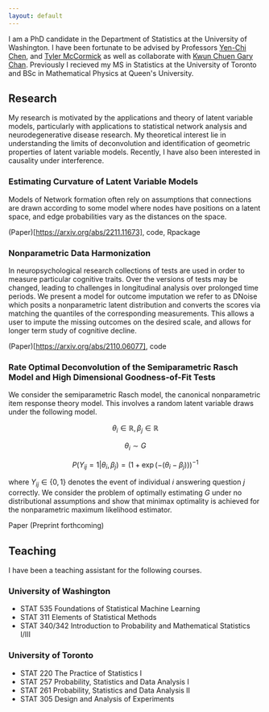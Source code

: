 ```yaml
---
layout: default
---
```


I am a PhD candidate in the Department of Statistics at the University of Washington.  I have been fortunate to be advised by Professors [Yen-Chi Chen](http://faculty.washington.edu/yenchic/), and [Tyler McCormick](https://thmccormick.github.io/) as well as collaborate with [Kwun Chuen Gary Chan](http://faculty.washington.edu/kcgchan/).  Previously I recieved my MS in Statistics at the University of Toronto and BSc in Mathematical Physics at Queen's University. 

## Research 

My research is motivated by the applications and theory of latent variable models, particularly with applications to statistical network analysis and neurodegenerative disease research.  My theoretical interest lie in understanding the limits of deconvolution and identification of geometric properties of latent variable models.  Recently, I have also been interested in causality under interference. 

### Estimating Curvature of Latent Variable Models 
Models of Network formation often rely on assumptions that connections are drawn according to some model where nodes have positions on a latent space, and edge probabilities vary as the distances on the space. 

(Paper)[https://arxiv.org/abs/2211.11673], code, Rpackage

### Nonparametric Data Harmonization 
In neuropsychological research collections of tests are used in order to measure particular cognitive traits.  Over the versions of tests may be changed, leading to challenges in longitudinal analysis over prolonged time periods.  We present a model for outcome imputation we refer to as DNoise which posits a nonparametric latent distribution and converts the scores via matching the quantiles of the corresponding measurements.  This allows a user to impute the missing outcomes on the desired scale, and allows for longer term study of cognitive decline. 

(Paper)[https://arxiv.org/abs/2110.06077], code

### Rate Optimal Deconvolution of the Semiparametric Rasch Model and High Dimensional Goodness-of-Fit Tests
We consider the semiparametric Rasch model, the canonical nonparametric item response theory model. This involves a random latent variable draws under the following model. 

$$\theta_i \in \mathbb{R}, \beta_j \in \mathbb{R} $$

$$ \theta_i \sim G$$ 

$$ P(Y_{ij} = 1|\theta_i, \beta_j) = (1 + \exp(-(\theta_i - \beta_j)))^{-1} $$

where $Y_{ij} \in \{0,1\}$ denotes the event of individual $i$ answering question $j$ correctly.  We consider the problem of optimally estimating $G$ under no distributional assumptions and show that minimax optimality is achieved for the nonparametric maximum likelihood estimator. 

Paper \(Preprint forthcoming\)


## Teaching
I have been a teaching assistant for the following courses.  
### University of Washington
*   STAT 535 Foundations of Statistical Machine Learning
*   STAT 311 Elements of Statistical Methods
*   STAT 340/342 Introduction to Probability and Mathematical Statistics I/III 

### University of Toronto 
*   STAT 220 The Practice of Statistics I
*   STAT 257 Probability, Statistics and Data Analysis I
*   STAT 261 Probability, Statistics and Data Analysis II 
*   STAT 305 Design and Analysis of Experiments





